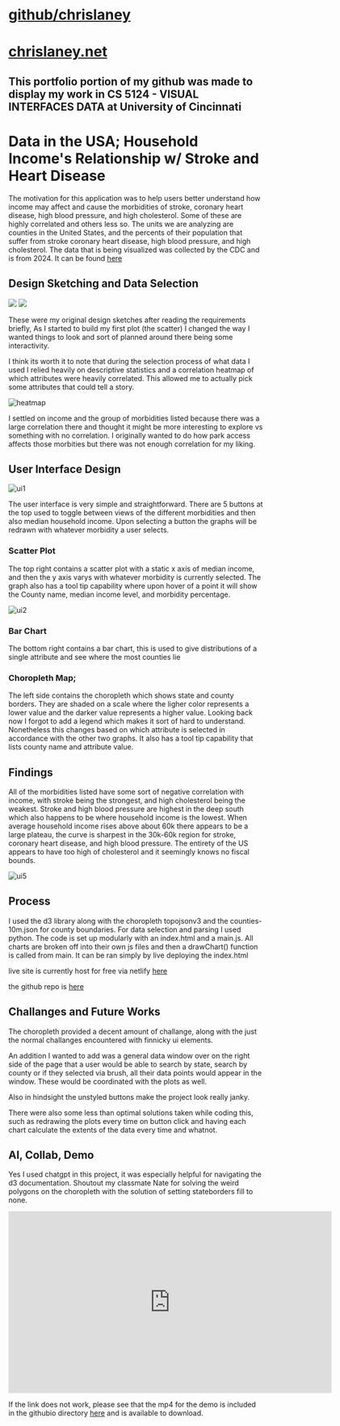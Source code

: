 # [github/chrislaney](https://github.com/chrislaney)
# [chrislaney.net](https://chrislaney.net)


This portfolio portion of my github was made to display my work in CS 5124 - VISUAL INTERFACES DATA at University of Cincinnati
--

# Data in the USA; Household Income's Relationship w/ Stroke and Heart Disease

The motivation for this application was to help users better understand how income may affect and cause the morbidities of stroke, coronary heart disease, high blood pressure, and high cholesterol. Some of these are highly correlated and others less so. The units we are analyzing are counties in the United States, and the percents of their population that suffer from stroke coronary heart disease, high blood pressure, and high cholesterol. The data that is being visualized was collected by the CDC and is from 2024. It can be found [here](https://www.cdc.gov/heart-disease-stroke-atlas/about/?CDC_AAref_Val=https://www.cdc.gov/dhdsp/maps/atlas/index.htm)


## Design Sketching and Data Selection

<img src=".\IMG_3745.JPEG" style="max-width: 300px; max-height: 400px;">
<img src=".\IMG_3746.JPEG" style="max-width: 300px; max-height: 400px;">

These were my original design sketches after reading the requirements briefly, As I started to build my first plot (the scatter) I changed the way I wanted things to look and sort of planned around there being some interactivity. 

I think its worth it to note that during the selection process of what data I used I relied heavily on descriptive statistics and a correlation heatmap of which attributes were heavily correlated. This allowed me to actually pick some attributes that could tell a story.

![heatmap](./heatmap.png)

I settled on income and the group of morbidities listed because there was a large correlation there and thought it might be more interesting to explore vs something with no correlation. I originally wanted to do how park access affects those morbities but there was not enough correlation for my liking. 

## User Interface Design

![ui1](./ui1.png)

The user interface is very simple and straightforward. There are 5 buttons at the top used to toggle between views of the different morbidities and then also median household income. Upon selecting a button the graphs will be redrawn with whatever morbidity a user selects.

### Scatter Plot 
The top right contains a scatter plot with a static x axis of median income, and then the y axis varys with whatever morbidity is currently selected. The graph also has a tool tip capability where upon hover of a point it will show the County name, median income level, and morbidity percentage. 

![ui2](./ui2.png)

### Bar Chart
The bottom right contains a bar chart, this is used to give distributions of a single attribute and see where the most counties lie

### Choropleth Map;
The left side contains the choropleth which shows state and county borders. They are shaded on a scale where the ligher color represents a lower value and the darker value represents a higher value. Looking back now I forgot to add a legend which makes it sort of hard to understand. Nonetheless this changes based on which attribute is selected in accordance with the other two graphs. It also has a tool tip capability that lists county name and attribute value. 


## Findings
All of the morbidities listed have some sort of negative correlation with income, with stroke being the strongest, and high cholesterol being the weakest. Stroke and high blood pressure are highest in the deep south which also happens to be where household income is the lowest. When average household income rises above about 60k there appears to be a large plateau, the curve is sharpest in the 30k-60k region for stroke, coronary heart disease, and high blood pressure. The entirety of the US appears to have too high of cholesterol and it seemingly knows no fiscal bounds. 

![ui5](./ui5.png)

## Process

I used the d3 library along with the choropleth topojsonv3 and the counties-10m.json for county boundaries. For data selection and parsing I used python. The code is set up modularly with an index.html and a main.js. All charts are broken off into their own js files and then a drawChart() function is called from main. It can be ran simply by live deploying the index.html

live site is currently host for free via netlify [here](https://splendid-chimera-348df4.netlify.app/)

the github repo is [here](https://github.com/chrislaney/USAHealthDataViz)

## Challanges and Future Works

The choropleth provided a decent amount of challange, along with the just the normal challanges encountered with finnicky ui elements. 

An addition I wanted to add was a general data window over on the right side of the page that a user would be able to search by state, search by county or if they selected via brush, all their data points would appear in the window. These would be coordinated with the plots as well. 

Also in hindsight the unstyled buttons make the project look really janky.

There were also some less than optimal solutions taken while coding this, such as redrawing the plots every time on button click and having each chart calculate the extents of the data every time and whatnot.

## AI, Collab, Demo
Yes I used chatgpt in this project, it was especially helpful for navigating the d3 documentation. Shoutout my classmate Nate for solving the weird polygons on the choropleth with the solution of setting stateborders fill to none. 


<iframe src="https://mailuc-my.sharepoint.com/personal/laneyct_mail_uc_edu/_layouts/15/embed.aspx?UniqueId=b7ff3f1e-9e01-4c36-a0a5-2c8c621a5931&embed=%7B%22ust%22%3Atrue%2C%22hv%22%3A%22CopyEmbedCode%22%7D&referrer=StreamWebApp&referrerScenario=EmbedDialog.Create" width="640" height="360" frameborder="0" scrolling="no" allowfullscreen title="Data Viz Demo Recording-20250227_211921-Meeting Recording.mp4"></iframe>

If the link does not work, please see that the mp4 for the demo is included in the githubio directory [here](https://github.com/chrislaney/chrislaney.github.io/blob/main/Data%20Viz%20Demo%20Recording-20250227_211921-Meeting%20Recording.mp4) and is available to download.




